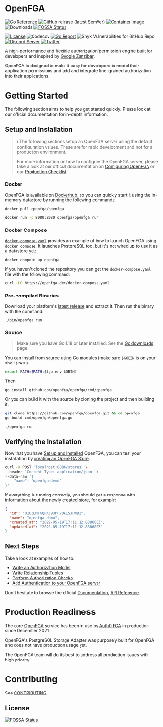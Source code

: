 # OpenFGA

[![Go Reference](https://pkg.go.dev/badge/github.com/openfga/openfga.svg)](https://pkg.go.dev/github.com/openfga/openfga)
![GitHub release (latest SemVer)](https://img.shields.io/github/v/release/openfga/openfga?sort=semver&color=green)
[![Container Image](https://img.shields.io/github/v/release/openfga/openfga?color=blueviolet&label=container&logo=docker "Container Image")](https://hub.docker.com/r/openfga/openfga/tags)
![Downloads](https://img.shields.io/github/downloads/openfga/openfga/total.svg?style=flat&color=lightgrey) [![FOSSA Status](https://app.fossa.com/api/projects/git%2Bgithub.com%2Frhamzeh%2Fopenfga.svg?type=shield)](https://app.fossa.com/projects/git%2Bgithub.com%2Frhamzeh%2Fopenfga?ref=badge_shield)
 <!-- render new line with double space here -->  
[![License](https://img.shields.io/badge/License-Apache_2.0-blue.svg)](./LICENSE)
![Codecov](https://img.shields.io/codecov/c/github/openfga/openfga)
[![Go Report](https://goreportcard.com/badge/github.com/openfga/openfga)](https://goreportcard.com/report/github.com/openfga/openfga)
![Snyk Vulnerabilities for GitHub Repo](https://img.shields.io/snyk/vulnerabilities/github/openfga/openfga?color=orange)  <!-- render new line with double space here -->  
[![Discord Server](https://img.shields.io/discord/844600078504951838?color=7289da&logo=discord "Discord Server")](https://discord.com/channels/759188666072825867/930524706854031421)
[![Twitter](https://img.shields.io/twitter/follow/openfga?color=%23179CF0&logo=twitter&style=flat-square "@openfga on Twitter")](https://twitter.com/openfga)

A high-performance and flexible authorization/permission engine built for developers and inspired by [Google Zanzibar](https://research.google/pubs/pub48190/).

OpenFGA is designed to make it easy for developers to model their application permissions and add and integrate fine-grained authorization into their applications.

# Getting Started

The following section aims to help you get started quickly. Please look at our official [documentation](https://openfga.dev/) for in-depth information.

## Setup and Installation

> ℹ️ The following sections setup an OpenFGA server using the default configuration values. These are for rapid development and not for a production environment.
>
> For more information on how to configure the OpenFGA server, please take a look at our official documentation on [Configuring OpenFGA](https://openfga.dev/docs/getting-started/setup-openfga#configuring-the-server) or our [Production Checklist](https://openfga.dev/docs/getting-started/setup-openfga#production-checklist).

### Docker

OpenFGA is available on [Dockerhub](https://hub.docker.com/r/openfga/openfga), so you can quickly start it using the in-memory datastore by running the following commands:

```bash
docker pull openfga/openfga
```

```bash
docker run -p 8080:8080 openfga/openfga run
```

### Docker Compose

[`docker-compose.yaml`](./docker-compose.yaml) provides an example of how to launch OpenFGA using `docker compose`. It launches PostgreSQL too, but it's not wired up to use it as a datastore yet:

```bash
docker compose up openfga
```

If you haven't cloned the repository you can get the `docker-compose.yaml` file with the following command:

```bash
curl -LO https://openfga.dev/docker-compose.yaml

```

### Pre-compiled Binaries

Download your platform's [latest release](https://github.com/openfga/openfga/releases/latest) and extract it. Then run the binary
with the command:

```bash
./bin/openfga run
```

### Source

> Make sure you have Go 1.18 or later installed. See the [Go downloads](https://go.dev/dl/) page.

You can install from source using Go modules (make sure `$GOBIN` is on your shell `$PATH`).

```bash
export PATH=$PATH:$(go env GOBIN)
```

Then:

```bash
go install github.com/openfga/openfga/cmd/openfga
```

Or you can build it with the source by cloning the project and then building it.

```bash
git clone https://github.com/openfga/openfga.git && cd openfga
go build cmd/openfga/openfga.go

./openfga run
```

## Verifying the Installation

Now that you have [Set up and Installed](#setup-and-installation) OpenFGA, you can test your installation by [creating an OpenFGA Store](https://openfga.dev/docs/getting-started/create-store).

```bash
curl -X POST 'localhost:8080/stores' \
--header 'Content-Type: application/json' \
--data-raw '{
    "name": "openfga-demo"
}'
```

If everything is running correctly, you should get a response with information about the newly created store, for example:

```json
{
  "id": "01G3EMTKQRKJ93PFVDA1SJHWD2",
  "name": "openfga-demo",
  "created_at": "2022-05-19T17:11:12.888680Z",
  "updated_at": "2022-05-19T17:11:12.888680Z"
}
```

## Next Steps

Take a look at examples of how to:

- [Write an Authorization Model](https://openfga.dev/api/service#/Authorization%20Models/WriteAuthorizationModel)
- [Write Relationship Tuples](https://openfga.dev/api/service#/Relationship%20Tuples/Write)
- [Perform Authorization Checks](https://openfga.dev/api/service#/Relationship%20Queries/Check)
- [Add Authentication to your OpenFGA server](https://openfga.dev/docs/getting-started/setup-openfga#configuring-authentication)

Don't hesitate to browse the official [Documentation](https://openfga.dev/), [API Reference](https://openfga.dev/api/service).

# Production Readiness

The core [OpenFGA](https://github.com/openfga/openfga) service has been in use by [Auth0 FGA](https://fga.dev) in production since December 2021.

OpenFGA's PostgreSQL Storage Adapter was purposely built for OpenFGA and does not have production usage yet.

The OpenFGA team will do its best to address all production issues with high priority.

# Contributing

See [CONTRIBUTING](https://github.com/openfga/.github/blob/main/CONTRIBUTING.md).

[doc]: https://openfga.dev/docs
[config-doc]: https://openfga.dev/docs/getting-started/setup-openfga
[api]: https://openfga.dev/api/service
[prod-checklist]: https://openfga.dev/docs/getting-started/setup-openfga#production-checklist


## License
[![FOSSA Status](https://app.fossa.com/api/projects/git%2Bgithub.com%2Frhamzeh%2Fopenfga.svg?type=large)](https://app.fossa.com/projects/git%2Bgithub.com%2Frhamzeh%2Fopenfga?ref=badge_large)